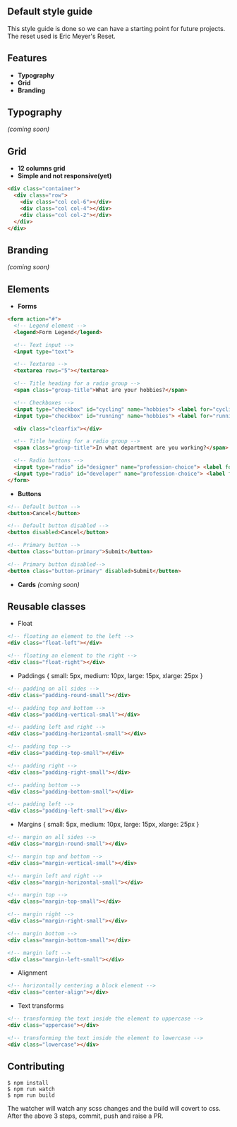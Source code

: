 ## Default style guide

This style guide is done so we can have a starting point for future projects.
The reset used is Eric Meyer's Reset.

## Features
- **Typography**
- **Grid**
- **Branding**

## Typography
_(coming soon)_

## Grid
- **12 columns grid**
- **Simple and not responsive(yet)**
```html
<div class="container">
  <div class="row">
    <div class="col col-6"></div>
    <div class="col col-4"></div>
    <div class="col col-2"></div>
  </div>
</div>
```

## Branding
_(coming soon)_

## Elements
- **Forms**
```html
<form action="#">
  <!-- Legend element -->
  <legend>Form Legend</legend>

  <!-- Text input -->
  <input type="text">

  <!-- Textarea -->
  <textarea rows="5"></textarea>

  <!-- Title heading for a radio group -->
  <span class="group-title">What are your hobbies?</span>

  <!-- Checkboxes -->
  <input type="checkbox" id="cycling" name="hobbies"> <label for="cycling">Cycling</label>
  <input type="checkbox" id="running" name="hobbies"> <label for="running">Running</label>

  <div class="clearfix"></div>

  <!-- Title heading for a radio group -->
  <span class="group-title">In what department are you working?</span>

  <!-- Radio buttons -->
  <input type="radio" id="designer" name="profession-choice"> <label for="designer">Creative</label>
  <input type="radio" id="developer" name="profession-choice"> <label for="developer">Development</label>
</form>
```

- **Buttons**
```html
<!-- Default button -->
<button>Cancel</button>

<!-- Default button disabled -->
<button disabled>Cancel</button>

<!-- Primary button -->
<button class="button-primary">Submit</button>

<!-- Primary button disabled-->
<button class="button-primary" disabled>Submit</button>
```
- **Cards**
_(coming soon)_

## Reusable classes
- Float
```html
<!-- floating an element to the left -->
<div class="float-left"></div>

<!-- floating an element to the right -->
<div class="float-right"></div>
```

- Paddings { small: 5px, medium: 10px, large: 15px, xlarge: 25px }
```html
<!-- padding on all sides -->
<div class="padding-round-small"></div>

<!-- padding top and bottom -->
<div class="padding-vertical-small"></div>

<!-- padding left and right -->
<div class="padding-horizontal-small"></div>

<!-- padding top -->
<div class="padding-top-small"></div>

<!-- padding right -->
<div class="padding-right-small"></div>

<!-- padding bottom -->
<div class="padding-bottom-small"></div>

<!-- padding left -->
<div class="padding-left-small"></div>
```

- Margins { small: 5px, medium: 10px, large: 15px, xlarge: 25px }
```html
<!-- margin on all sides -->
<div class="margin-round-small"></div>

<!-- margin top and bottom -->
<div class="margin-vertical-small"></div>

<!-- margin left and right -->
<div class="margin-horizontal-small"></div>

<!-- margin top -->
<div class="margin-top-small"></div>

<!-- margin right -->
<div class="margin-right-small"></div>

<!-- margin bottom -->
<div class="margin-bottom-small"></div>

<!-- margin left -->
<div class="margin-left-small"></div>
```

- Alignment
```html
<!-- horizontally centering a block element -->
<div class="center-align"></div>
```

- Text transforms
```html
<!-- transforming the text inside the element to uppercase -->
<div class="uppercase"></div>

<!-- transforming the text inside the element to lowercase -->
<div class="lowercase"></div>
```

## Contributing
```
$ npm install
$ npm run watch
$ npm run build
```
The watcher will watch any scss changes and the build will covert to css.
After the above 3 steps, commit, push and raise a PR.

